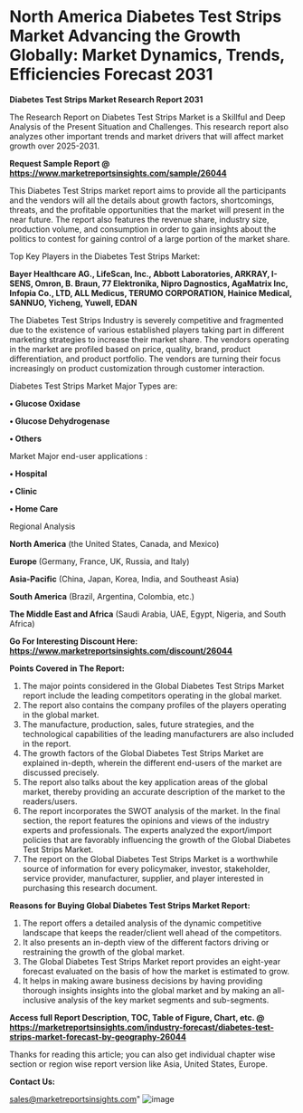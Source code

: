 # North America Diabetes Test Strips Market Advancing the Growth Globally: Market Dynamics, Trends, Efficiencies Forecast 2031

<strong>Diabetes Test Strips Market Research Report 2031</strong>

The Research Report on Diabetes Test Strips Market is a Skillful and Deep Analysis of the Present Situation and Challenges. This research report also analyzes other important trends and market drivers that will affect market growth over 2025-2031.

<strong>Request Sample Report @ <a href=https://www.marketreportsinsights.com/sample/26044>https://www.marketreportsinsights.com/sample/26044</a></strong>

This Diabetes Test Strips market report aims to provide all the participants and the vendors will all the details about growth factors, shortcomings, threats, and the profitable opportunities that the market will present in the near future. The report also features the revenue share, industry size, production volume, and consumption in order to gain insights about the politics to contest for gaining control of a large portion of the market share.

Top Key Players in the Diabetes Test Strips Market:

<strong>Bayer Healthcare AG., LifeScan, Inc., Abbott Laboratories, ARKRAY, I-SENS, Omron, B. Braun, 77 Elektronika, Nipro Dagnostics, AgaMatrix Inc, Infopia Co., LTD, ALL Medicus, TERUMO CORPORATION, Hainice Medical, SANNUO, Yicheng, Yuwell, EDAN</strong>

The Diabetes Test Strips Industry is severely competitive and fragmented due to the existence of various established players taking part in different marketing strategies to increase their market share. The vendors operating in the market are profiled based on price, quality, brand, product differentiation, and product portfolio. The vendors are turning their focus increasingly on product customization through customer interaction.

Diabetes Test Strips Market Major Types are:

<strong>• Glucose Oxidase

• Glucose Dehydrogenase

• Others</strong>

Market Major end-user applications :

<strong>• Hospital

• Clinic

• Home Care</strong>

Regional Analysis

</u><strong><b>North America</b></strong> (the United States, Canada, and Mexico)

<strong><b>Europe </b></strong>(Germany, France, UK, Russia, and Italy)

<strong><b>Asia-Pacific</b></strong> (China, Japan, Korea, India, and Southeast Asia)

<strong><b>South America</b></strong> (Brazil, Argentina, Colombia, etc.)

<strong><b>The Middle East and Africa</b></strong> (Saudi Arabia, UAE, Egypt, Nigeria, and South Africa)

<strong>Go For Interesting Discount Here: <a href=https://www.marketreportsinsights.com/discount/26044>https://www.marketreportsinsights.com/discount/26044</a></strong>

<strong>Points Covered in The Report:</strong>
<ol>
  <li>The major points considered in the Global Diabetes Test Strips Market report include the leading competitors operating in the global market.</li>
  <li>The report also contains the company profiles of the players operating in the global market.</li>
  <li>The manufacture, production, sales, future strategies, and the technological capabilities of the leading manufacturers are also included in the report.</li>
  <li>The growth factors of the Global Diabetes Test Strips Market are explained in-depth, wherein the different end-users of the market are discussed precisely.</li>
  <li>The report also talks about the key application areas of the global market, thereby providing an accurate description of the market to the readers/users.</li>
  <li>The report incorporates the SWOT analysis of the market. In the final section, the report features the opinions and views of the industry experts and professionals. The experts analyzed the export/import policies that are favorably influencing the growth of the Global Diabetes Test Strips Market.</li>
  <li>The report on the Global Diabetes Test Strips Market is a worthwhile source of information for every policymaker, investor, stakeholder, service provider, manufacturer, supplier, and player interested in purchasing this research document.</li>
</ol>
<strong>Reasons for Buying Global Diabetes Test Strips Market Report:</strong>

<ol>
  <li>The report offers a detailed analysis of the dynamic competitive landscape that keeps the reader/client well ahead of the competitors.</li>
  <li>It also presents an in-depth view of the different factors driving or restraining the growth of the global market.</li>
  <li>The Global Diabetes Test Strips Market report provides an eight-year forecast evaluated on the basis of how the market is estimated to grow.</li>
  <li>It helps in making aware business decisions by having providing thorough insights insights into the global market and by making an all-inclusive analysis of the key market segments and sub-segments.</li>
</ol>
<strong>Access full Report Description, TOC, Table of Figure, Chart, etc. @ <a href=https://marketreportsinsights.com/industry-forecast/diabetes-test-strips-market-forecast-by-geography-26044>https://marketreportsinsights.com/industry-forecast/diabetes-test-strips-market-forecast-by-geography-26044</a></strong>


Thanks for reading this article; you can also get individual chapter wise section or region wise report version like Asia, United States, Europe.

<strong>Contact Us:</strong>

sales@marketreportsinsights.com"
![image](https://github.com/user-attachments/assets/8e6e8c12-2b45-4958-94e4-b09b37a72506)
